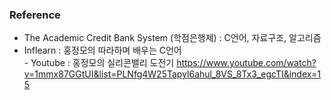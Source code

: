
### Reference

- The Academic Credit Bank System (학점은행제) : C언어, 자료구조, 알고리즘
- Inflearn : 홍정모의 따라하며 배우는 C언어</br>- Youtube : 홍정모의 실리콘밸리 도전기 https://www.youtube.com/watch?v=1mmx87GGtUI&list=PLNfg4W25Tapyl6ahul_8VS_8Tx3_egcTI&index=15

